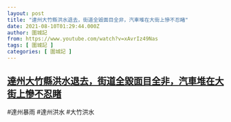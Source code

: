```yaml
---
layout: post
title: "達州大竹縣洪水退去，街道全毀面目全非，汽車堆在大街上慘不忍睹"
date: 2021-08-10T01:29:44.000Z
author: 圍城記
from: https://www.youtube.com/watch?v=xAvrIz49Nas
tags: [ 圍城記 ]
categories: [ 圍城記 ]
---
```

<!--1628558984000-->
[達州大竹縣洪水退去，街道全毀面目全非，汽車堆在大街上慘不忍睹](https://www.youtube.com/watch?v=xAvrIz49Nas)
------

<div>
#達州暴雨 #達州洪水 #大竹洪水
</div>
